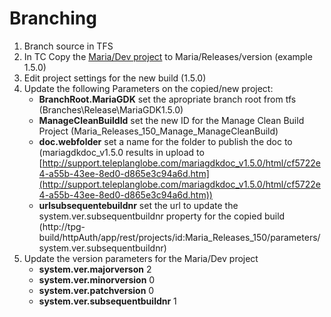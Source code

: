 # Branching

 1.  Branch source in TFS
 2.  In TC Copy the [Maria/Dev project](http://tpg-build/project.html?projectId=Maria_Dev&tab=projectOverview) to Maria/Releases/version (example 1.5.0)
 3.  Edit project settings for the new build (1.5.0)
 4.  Update the following Parameters on the copied/new project:
      - **BranchRoot.MariaGDK** set the apropriate branch root from tfs (Branches\Release\MariaGDK1.5.0)
      - **ManageCleanBuildId** set the new ID for the Manage Clean Build Project (Maria_Releases_150_Manage_ManageCleanBuild)
      - **doc.webfolder** set a name for the folder to publish the doc to (mariagdkdoc_v1.5.0 results in upload to [http://support.teleplanglobe.com/mariagdkdoc_v1.5.0/html/cf5722e4-a55b-43ee-8ed0-d865e3c94a6d.htm](http://support.teleplanglobe.com/mariagdkdoc_v1.5.0/html/cf5722e4-a55b-43ee-8ed0-d865e3c94a6d.htm))
      - **urlsubsequentebuildnr** set the url to update the system.ver.subsequentbuildnr property for the copied build (http://tpg-build/httpAuth/app/rest/projects/id:Maria_Releases_150/parameters/system.ver.subsequentbuildnr)
 5.  Update the version parameters for the Maria/Dev project
      - **system.ver.majorverson**		2
      - **system.ver.minorversion**		0
      - **system.ver.patchversion**	0
      - **system.ver.subsequentbuildnr**	1
